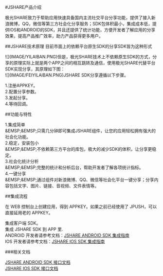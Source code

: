 #JSHARE产品介绍

极光SHARE致力于帮助应用快速具备国内主流社交平台分享功能，提供了接入新浪微博，QQ，微信等第三方社会化分享服务；SDK包体积最小，集成成本低，提供IOS和ANDROID的SDK，并且还提供了统计功能，方便开发者了解应用的分享效果，提高产品推广效率，助力产品获得更多用户。


##JSHARE技术原理
目前市面上的依赖平台原生SDK的分享SDK皆为这种形式
<DIV>
![](IMAGE/YILAIBAN.PNG)但是，极光SHARE技术上不依赖原生SDK的方式，分享的原理实际上就是两个APP之间的相互跳转及通信，使用极光SHARE代替平台SDK实现分享，其原理如下图：
<DIV>
![](IMAGE/FEIYILAIBAN.PNG)JSHARE SDK分享遵循以下步骤。

1.注册APPKEY。<BR>
2.配置分享参数。<BR>
3.发起分享。<BR>
4.等待回调。<BR>

##功能与特性

1.集成简单<BR>
	&EMSP;&EMSP;只需几分钟即可集成JSHARE组件，让您的应用轻松拥有强大的社会化功能。<BR>
2.稳定，安装包小<BR>
	&EMSP;&EMSP;不依赖第三方平台的库包，极大的减少SDK的体积，让分享更稳定。<BR>
3.社会化统计分析<BR>
	&EMSP;&EMSP;完整的统计和分析后台，帮助开发者了解各项统计指标。<BR>
4.一键分享<BR>
	&EMSP;&EMSP;通过组件对新浪微博、QQ、微信等社会化平台一键分享；分享内容包括文字、图片、链接、音视频、文件表情等。<BR>
	
##集成流程

在 WEB 控制台上创建应用，得到 APPKEY。如果之前已经使用了 JPUSH，可以直接延用老的 APPKEY。

集成客户端 SDK。<BR>
集成 JSHARE SDK 到 APP 里.<BR>
ANDROID 开发者请参考文档：[JSHARE ANDROID SDK 集成指南](../CLIENT/ANDROID/ANDROID_SDK.MD)<BR>
IOS 开发者请参考文档：[JSHARE IOS SDK 集成指南](../CLIENT/IOS/IOS_SDK.MD)<BR>

###相关文档

[JSHARE ANDROID SDK 接口文档](../CLIENT/ANDROID/ANDROID_API.MD)<BR>
[JSHARE IOS SDK 接口文档](../CLIENT/IOS/IOS_API.MD)